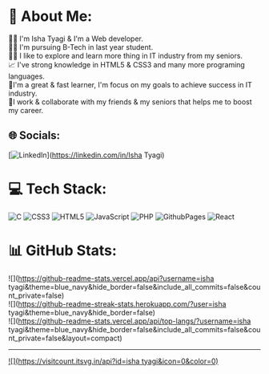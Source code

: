 # 💫 About Me:
🧑‍💻 I'm Isha Tyagi & I'm a Web developer.<br>👨‍🎓 I'm pursuing B-Tech in last year student.<br>🧑‍🏫 I like to explore and learn more thing in IT industry from my seniors.<br>📈 I've strong knowledge in HTML5 & CSS3 and many more programing languages.<br>🎯I'm a great & fast learner, I'm focus on my goals to achieve success in IT industry.<br>🚀I work & collaborate with my friends & my seniors that helps me to boost my career.


## 🌐 Socials:
[![LinkedIn](https://img.shields.io/badge/LinkedIn-%230077B5.svg?logo=linkedin&logoColor=white)](https://linkedin.com/in/Isha Tyagi) 

# 💻 Tech Stack:
![C](https://img.shields.io/badge/c-%2300599C.svg?style=for-the-badge&logo=c&logoColor=white) ![CSS3](https://img.shields.io/badge/css3-%231572B6.svg?style=for-the-badge&logo=css3&logoColor=white) ![HTML5](https://img.shields.io/badge/html5-%23E34F26.svg?style=for-the-badge&logo=html5&logoColor=white) ![JavaScript](https://img.shields.io/badge/javascript-%23323330.svg?style=for-the-badge&logo=javascript&logoColor=%23F7DF1E) ![PHP](https://img.shields.io/badge/php-%23777BB4.svg?style=for-the-badge&logo=php&logoColor=white) ![GithubPages](https://img.shields.io/badge/github%20pages-121013?style=for-the-badge&logo=github&logoColor=white) ![React](https://img.shields.io/badge/react-%2320232a.svg?style=for-the-badge&logo=react&logoColor=%2361DAFB)
# 📊 GitHub Stats:
![](https://github-readme-stats.vercel.app/api?username=isha tyagi&theme=blue_navy&hide_border=false&include_all_commits=false&count_private=false)<br/>
![](https://github-readme-streak-stats.herokuapp.com/?user=isha tyagi&theme=blue_navy&hide_border=false)<br/>
![](https://github-readme-stats.vercel.app/api/top-langs/?username=isha tyagi&theme=blue_navy&hide_border=false&include_all_commits=false&count_private=false&layout=compact)

---
[![](https://visitcount.itsvg.in/api?id=isha tyagi&icon=0&color=0)](https://visitcount.itsvg.in)

<!-- Proudly created with GPRM ( https://gprm.itsvg.in ) -->
